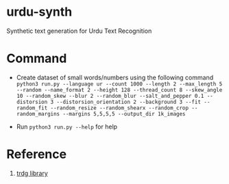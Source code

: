 # urdu-synth
Synthetic text generation for Urdu Text Recognition

# Command
* Create dataset of small words/numbers using the following command
```python3 run.py --language ur --count 1000 --length 2 --max_length 5 --random --name_format 2 --height 128 --thread_count 8 --skew_angle 10 --random_skew --blur 2 --random_blur --salt_and_pepper 0.1 --distorsion 3 --distorsion_orientation 2 --background 3 --fit --random_fit --random_resize --random_shearx --random_crop --random_margins --margins 5,5,5,5 --output_dir 1k_images ```

* Run ```python3 run.py --help``` for help

# Reference
1. [trdg library](https://github.com/Belval/TextRecognitionDataGenerator)